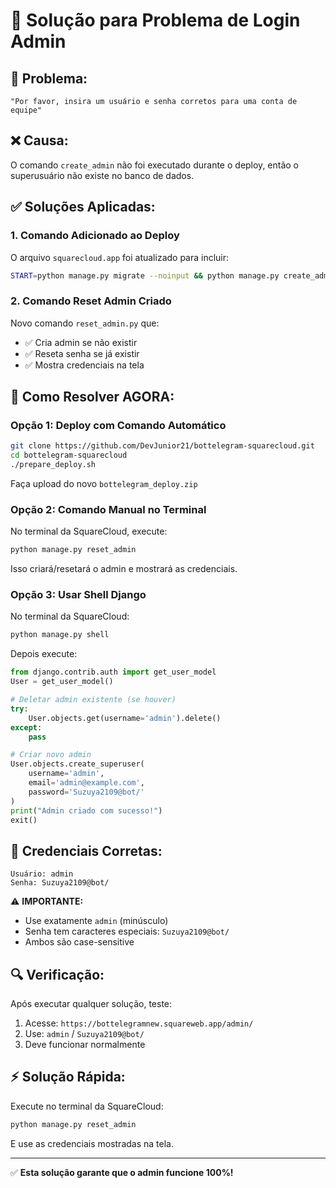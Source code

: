 # 🔑 Solução para Problema de Login Admin

## 🐛 **Problema:**
```
"Por favor, insira um usuário e senha corretos para uma conta de equipe"
```

## ❌ **Causa:**
O comando `create_admin` não foi executado durante o deploy, então o superusuário não existe no banco de dados.

## ✅ **Soluções Aplicadas:**

### 1. **Comando Adicionado ao Deploy**
O arquivo `squarecloud.app` foi atualizado para incluir:
```bash
START=python manage.py migrate --noinput && python manage.py create_admin && python manage.py collectstatic --noinput && python manage.py runserver 0.0.0.0:$PORT
```

### 2. **Comando Reset Admin Criado**
Novo comando `reset_admin.py` que:
- ✅ Cria admin se não existir
- ✅ Reseta senha se já existir
- ✅ Mostra credenciais na tela

## 🚀 **Como Resolver AGORA:**

### **Opção 1: Deploy com Comando Automático**
```bash
git clone https://github.com/DevJunior21/bottelegram-squarecloud.git
cd bottelegram-squarecloud
./prepare_deploy.sh
```
Faça upload do novo `bottelegram_deploy.zip`

### **Opção 2: Comando Manual no Terminal**
No terminal da SquareCloud, execute:
```bash
python manage.py reset_admin
```

Isso criará/resetará o admin e mostrará as credenciais.

### **Opção 3: Usar Shell Django**
No terminal da SquareCloud:
```bash
python manage.py shell
```

Depois execute:
```python
from django.contrib.auth import get_user_model
User = get_user_model()

# Deletar admin existente (se houver)
try:
    User.objects.get(username='admin').delete()
except:
    pass

# Criar novo admin
User.objects.create_superuser(
    username='admin',
    email='admin@example.com',
    password='Suzuya2109@bot/'
)
print("Admin criado com sucesso!")
exit()
```

## 🎯 **Credenciais Corretas:**

```
Usuário: admin
Senha: Suzuya2109@bot/
```

⚠️ **IMPORTANTE:**
- Use exatamente `admin` (minúsculo)
- Senha tem caracteres especiais: `Suzuya2109@bot/`
- Ambos são case-sensitive

## 🔍 **Verificação:**

Após executar qualquer solução, teste:
1. Acesse: `https://bottelegramnew.squareweb.app/admin/`
2. Use: `admin` / `Suzuya2109@bot/`
3. Deve funcionar normalmente

## ⚡ **Solução Rápida:**
Execute no terminal da SquareCloud:
```bash
python manage.py reset_admin
```

E use as credenciais mostradas na tela.

---

✅ **Esta solução garante que o admin funcione 100%!**